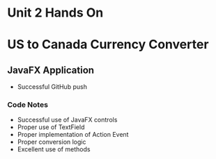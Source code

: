 # Unit 2 Hands On
# US to Canada Currency Converter
## JavaFX Application

- Successful GitHub push

### Code Notes

- Successful use of JavaFX controls
- Proper use of TextField
- Proper implementation of Action Event
- Proper conversion logic
- Excellent use of methods
